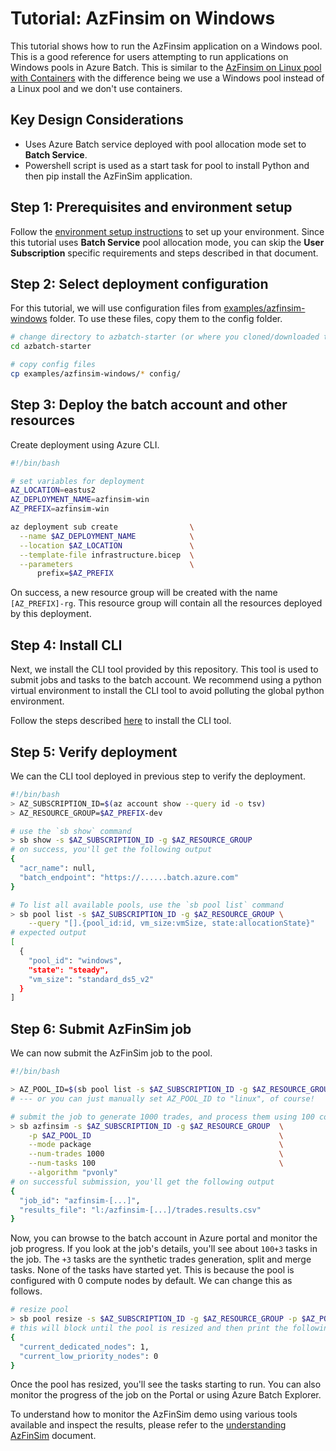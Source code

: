 # Tutorial: AzFinsim on Windows

This tutorial shows how to run the AzFinsim application on a Windows pool. This is a good reference for users
attempting to run applications on Windows pools in Azure Batch. This is similar to the
[AzFinsim on Linux pool with Containers](./azfinsim.md) with the difference being we use a Windows pool instead of
a Linux pool and we don't use containers.

## Key Design Considerations

* Uses Azure Batch service deployed with pool allocation mode set to **Batch Service**.
* Powershell script is used as a start task for pool to install Python and then pip install the AzFinSim application.

## Step 1: Prerequisites and environment setup

Follow the [environment setup instructions](./environment-setup.md) to set up your environment. Since
this tutorial uses **Batch Service** pool allocation mode, you can skip the **User Subscription** specific
requirements and  steps described in that document.

## Step 2: Select deployment configuration

For this tutorial, we will use configuration files from [examples/azfinsim-windows] folder.
To use these files, copy them to the config folder.

```bash
# change directory to azbatch-starter (or where you cloned/downloaded the repository)
cd azbatch-starter

# copy config files
cp examples/azfinsim-windows/* config/
```

## Step 3: Deploy the batch account and other resources

Create deployment using Azure CLI.

```bash
#!/bin/bash

# set variables for deployment
AZ_LOCATION=eastus2
AZ_DEPLOYMENT_NAME=azfinsim-win
AZ_PREFIX=azfinsim-win

az deployment sub create                \
  --name $AZ_DEPLOYMENT_NAME            \
  --location $AZ_LOCATION               \
  --template-file infrastructure.bicep  \
  --parameters                          \
      prefix=$AZ_PREFIX
```

On success, a new resource group will be created with the name `[AZ_PREFIX]-rg`. This resource group will contain all the resources
deployed by this deployment.

## Step 4: Install CLI

Next, we install the CLI tool provided by this repository. This tool is used to submit jobs and tasks to the batch account.
We recommend using a python virtual environment to install the CLI tool to avoid polluting the global python environment.

Follow the steps described [here](../cli.md#installation) to install the CLI tool.

## Step 5: Verify deployment

We can the CLI tool deployed in previous step to verify the deployment.

```bash
#!/bin/bash
> AZ_SUBSCRIPTION_ID=$(az account show --query id -o tsv)
> AZ_RESOURCE_GROUP=$AZ_PREFIX-dev

# use the `sb show` command
> sb show -s $AZ_SUBSCRIPTION_ID -g $AZ_RESOURCE_GROUP
# on success, you'll get the following output
{
  "acr_name": null,
  "batch_endpoint": "https://......batch.azure.com"
}

# To list all available pools, use the `sb pool list` command
> sb pool list -s $AZ_SUBSCRIPTION_ID -g $AZ_RESOURCE_GROUP \
    --query "[].{pool_id:id, vm_size:vmSize, state:allocationState}"
# expected output
[
  {
    "pool_id": "windows",
    "state": "steady",
    "vm_size": "standard_ds5_v2"
  }
]
```

## Step 6: Submit AzFinSim job

We can now submit the AzFinSim job to the pool.

```bash
#!/bin/bash

> AZ_POOL_ID=$(sb pool list -s $AZ_SUBSCRIPTION_ID -g $AZ_RESOURCE_GROUP --query "[0].id" -o tsv)
# --- or you can just manually set AZ_POOL_ID to "linux", of course!

# submit the job to generate 1000 trades, and process them using 100 concurrent tasks;
> sb azfinsim -s $AZ_SUBSCRIPTION_ID -g $AZ_RESOURCE_GROUP  \
    -p $AZ_POOL_ID                                          \
    --mode package                                          \
    --num-trades 1000                                       \
    --num-tasks 100                                         \
    --algorithm "pvonly" 
# on successful submission, you'll get the following output
{
  "job_id": "azfinsim-[...]",
  "results_file": "l:/azfinsim-[...]/trades.results.csv"
}
```

Now, you can browse to the batch account in Azure portal and monitor the job progress. If you look at the job's
details, you'll see about `100+3` tasks in the job. The `+3` tasks are the synthetic trades generation, split and
merge tasks. None of the tasks have started yet. This is because the pool is configured with 0 compute nodes by default. We can
change this as follows.

```bash
# resize pool
> sb pool resize -s $AZ_SUBSCRIPTION_ID -g $AZ_RESOURCE_GROUP -p $AZ_POOL_ID --target-dedicated-nodes 1
# this will block until the pool is resized and then print the following:
{
  "current_dedicated_nodes": 1,
  "current_low_priority_nodes": 0
}
```

Once the pool has resized, you'll see the tasks starting to run. You can also monitor the progress of the job on the Portal or using
Azure Batch Explorer.

To understand how to monitor the AzFinSim demo using various tools available and inspect the results, please refer to the
[understanding AzFinSim](../understanding-azfinsim.md) document.

[examples/azfinsim-windows]: https://github.com/utkarshayachit/azbatch-starter/tree/main/examples/azfinsim-windows
